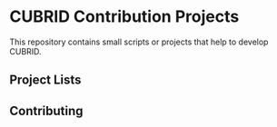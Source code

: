 # CUBRID Contribution Projects
This repository contains small scripts or projects that help to develop CUBRID.

## Project Lists

## Contributing
